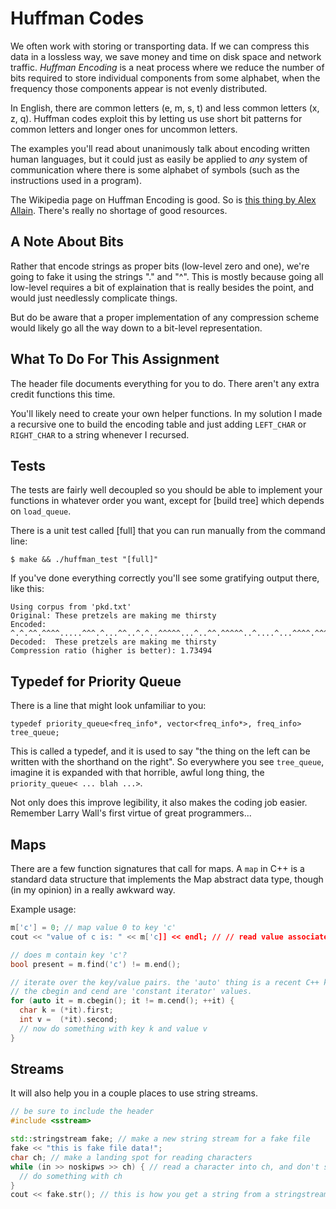 # Huffman Codes

We often work with storing or transporting data. If we can compress
this data in a lossless way, we save money and time on disk space and
network traffic. _Huffman Encoding_ is a neat process where we reduce
the number of bits required to store individual components from some
alphabet, when the frequency those components appear is not evenly
distributed.

In English, there are common letters (e, m, s, t) and less common
letters (x, z, q). Huffman codes exploit this by letting us use short
bit patterns for common letters and longer ones for uncommon letters.

The examples you'll read about unanimously talk about encoding written
human languages, but it could just as easily be applied to _any_
system of communication where there is some alphabet of symbols (such
as the instructions used in a program).

The Wikipedia page on Huffman Encoding is good. So is
[this thing by Alex Allain](http://www.cprogramming.com/tutorial/computersciencetheory/huffman.html). There's
really no shortage of good resources.


## A Note About Bits

Rather that encode strings as proper bits (low-level zero and one),
we're going to fake it using the strings "." and "^". This is mostly
because going all low-level requires a bit of explaination that is
really besides the point, and would just needlessly complicate things.

But do be aware that a proper implementation of any compression scheme
would likely go all the way down to a bit-level representation.

## What To Do For This Assignment

The header file documents everything for you to do. There aren't any
extra credit functions this time.

You'll likely need to create your own helper functions. In my solution
I made a recursive one to build the encoding table and just adding
`LEFT_CHAR` or `RIGHT_CHAR` to a string whenever I recursed.

## Tests

The tests are fairly well decoupled so you should be able to implement
your functions in whatever order you want, except for [build tree]
which depends on `load_queue`.

There is a unit test called [full] that you can run manually from the
command line:

```
$ make && ./huffman_test "[full]"
```

If you've done everything correctly you'll see some gratifying output
there, like this:

```
Using corpus from 'pkd.txt'
Original: These pretzels are making me thirsty
Encoded:  ^.^.^^.^^^^.....^^^.^...^^..^.^..^^^^^...^..^^.^^^^^..^....^...^^^^.^^^..^^.^^^^^...^^.^.^.^..^^.^........^^.^..^.^^..^^.^.^.^....^^.^..^^^^....^^^^^^^^^^.^^..^.^.^.^
Decoded:  These pretzels are making me thirsty
Compression ratio (higher is better): 1.73494
```

## Typedef for Priority Queue

There is a line that might look unfamiliar to you:

```
typedef priority_queue<freq_info*, vector<freq_info*>, freq_info> tree_queue;
```

This is called a typedef, and it is used to say "the thing on the left
can be written with the shorthand on the right". So everywhere you see
`tree_queue`, imagine it is expanded with that horrible, awful long
thing, the `priority_queue< ... blah ...>`.

Not only does this improve legibility, it also makes the coding job
easier. Remember Larry Wall's first virtue of great programmers...

## Maps

There are a few function signatures that call for maps. A `map` in C++
is a standard data structure that implements the Map abstract data
type, though (in my opinion) in a really awkward way.

Example usage:

```c++
m['c'] = 0; // map value 0 to key 'c'
cout << "value of c is: " << m['c]] << endl; // // read value associated with 'c'

// does m contain key 'c'?
bool present = m.find('c') != m.end();

// iterate over the key/value pairs. the 'auto' thing is a recent C++ keyword.
// the cbegin and cend are 'constant iterator' values.
for (auto it = m.cbegin(); it != m.cend(); ++it) {
  char k = (*it).first;
  int v =  (*it).second;
  // now do something with key k and value v
}
```

## Streams

It will also help you in a couple places to use string streams.

```c++
// be sure to include the header
#include <sstream>

std::stringstream fake; // make a new string stream for a fake file
fake << "this is fake file data!"; 
char ch; // make a landing spot for reading characters
while (in >> noskipws >> ch) { // read a character into ch, and don't skip whitespace.
  // do something with ch
}
cout << fake.str(); // this is how you get a string from a stringstream
```
